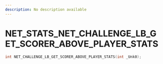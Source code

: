 ```yaml
---
description: No description available 
---
```


# NET_STATS\_NET_CHALLENGE_LB_GET_SCORER_ABOVE_PLAYER_STATS

```cpp
int NET_CHALLENGE_LB_GET_SCORER_ABOVE_PLAYER_STATS(int _Unk0);
```